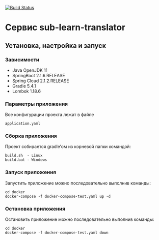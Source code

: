 [![Build Status](https://travis-ci.org/zagamaza/sub-learn-translator.svg?branch=master)](https://travis-ci.org/zagamaza/sub-learn-translator)
# Сервис sub-learn-translator

## Установка, настройка и запуск

### Зависимости

* Java OpenJDK 11
* SpringBoot 2.1.6.RELEASE
* Spring Cloud 2.1.2.RELEASE
* Gradle 5.4.1
* Lombok 1.18.6


### Параметры приложения

Все конфигурации проекта лежат в файле
```
application.yaml
```

### Сборка приложения

Проект собирается gradle’ом из корневой папки командой:

```
build.sh  - Linux
build.bat - Windows
```

### Запуск приложения

Запустить приложение можно последовательно выполнив команды:
```
cd docker
docker-compose -f docker-compose-test.yaml up -d
```
### Остановка приложения

Остановить приложение можно последовательно выполнив команды:
```
cd docker
docker-compose -f docker-compose-test.yaml down 
```